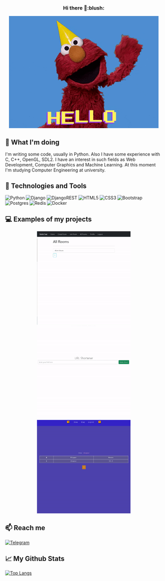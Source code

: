 <h3 align="center">Hi there 👋:blush:</h3>
<p align="center">
  <img src="https://github.com/zalexvic/zalexvic/blob/main/hello.gif" />
</p>

## :book: What I'm doing 
I'm writing some code, usually in Python. Also I have some experience with C, C++, OpenGL, SDL2. I have an interest in such fields as Web Development, Computer Graphics and Machine Learning. At this moment I'm studying Computer Engineering at university.

## :wrench: Technologies and Tools
<img alt="Python" src="https://img.shields.io/badge/python-%2314354C.svg?style=for-the-badge&logo=python&logoColor=white"/> <img alt="Django" src="https://img.shields.io/badge/django-%23092E20.svg?style=for-the-badge&logo=django&logoColor=white"/> <img alt="DjangoREST" src="https://img.shields.io/badge/DJANGO-REST-ff1709?style=for-the-badge&logo=django&logoColor=white&color=ff1709&labelColor=gray"/> <img alt="HTML5" src="https://img.shields.io/badge/html5-%23E34F26.svg?style=for-the-badge&logo=html5&logoColor=white"/> <img alt="CSS3" src="https://img.shields.io/badge/css3-%231572B6.svg?style=for-the-badge&logo=css3&logoColor=white"/> <img alt="Bootstrap" src="https://img.shields.io/badge/bootstrap-%23563D7C.svg?style=for-the-badge&logo=bootstrap&logoColor=white"/> <img alt="Postgres" src ="https://img.shields.io/badge/postgres-%23316192.svg?style=for-the-badge&logo=postgresql&logoColor=white"/> <img alt="Redis" src="https://img.shields.io/badge/redis-%23DD0031.svg?style=for-the-badge&logo=redis&logoColor=white"/> <img alt="Docker" src="https://img.shields.io/badge/docker-%230db7ed.svg?style=for-the-badge&logo=docker&logoColor=white"/>

## :computer: Examples of my projects
<p align="center">
<a href="https://github.com/zalexvic/python-django-chat" target="_blank"><img src="https://github.com/zalexvic/zalexvic/blob/main/chat.gif" width="300" height="300" /></a> <a href="https://github.com/zalexvic/python-url-shortener" target="_blank"><img src="https://github.com/zalexvic/zalexvic/blob/main/shortener.gif" width="300" height="300" /></a> <a href="https://github.com/zalexvic/python-django-quiz" target="_blank"><img src="https://github.com/zalexvic/zalexvic/blob/main/quiz.gif" width="300" height="300" /></a>
</p>

## :mailbox: Reach me
<a href="https://t.me/zalexvic" target="_blank"><img alt="Telegram" src="https://img.shields.io/badge/Telegram-2CA5E0?style=for-the-badge&logo=telegram&logoColor=white" /></a>

## :chart_with_upwards_trend: My Github Stats

[![Top Langs](https://github-readme-stats.vercel.app/api/top-langs/?username=zalexvic&layout=compact&theme=cobalt)](https://github.com/anuraghazra/github-readme-stats)


<!--
**zalexvic/zalexvic** is a ✨ _special_ ✨ repository because its `README.md` (this file) appears on your GitHub profile.

Here are some ideas to get you started:

- 🔭 I’m currently working on ...
- 🌱 I’m currently learning ...
- 👯 I’m looking to collaborate on ...
- 🤔 I’m looking for help with ...
- 💬 Ask me about ...
- 📫 How to reach me: ...
- 😄 Pronouns: ...
- ⚡ Fun fact: ...
-->
